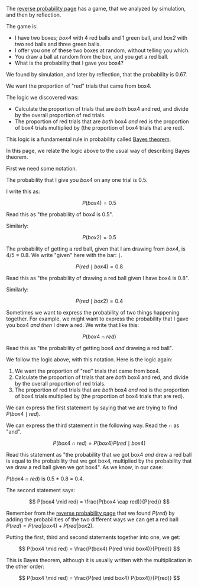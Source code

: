 The [reverse probability page](first_bayes) has a game, that we analyzed by simulation, and then by reflection.

The game is:

* I have two boxes; *box4* with 4 red balls and 1 green ball, and *box2* with
  two red balls and three green balls.
* I offer you one of these two boxes at random, without telling you which.
* You draw a ball at random from the box, and you get a red ball.
* What is the probability that I gave you box4?

We found by simulation, and later by reflection, that the probability is 0.67.

We want the proportion of "red" trials that came from box4.

The logic we discovered was:

* Calculate the proportion of trials that are *both* box4 and red, and divide
  by the overall proportion of red trials.
* The proportion of red trials that are *both* box4 *and* red is the
  proportion of box4 trials multiplied by (the proportion of box4 trials that
  are red).

This logic is a fundamental rule in probability called [Bayes
theorem](https://en.wikipedia.org/wiki/Bayes'_theorem).

In this page, we relate the logic above to the usual way of describing Bayes
theorem.

First we need some notation.

The probability that I give you *box4* on any one trial is 0.5.

I write this as:

$$
P(box4) = 0.5
$$

Read this as "the probability of *box4* is 0.5".

Similarly:

$$
P(box2) = 0.5
$$

The probability of getting a red ball, given that I am drawing from *box4*, is 4/5 = 0.8.  We write "given" here with the bar: $\mid$.

$$
P(red \mid box4) = 0.8
$$

Read this as "the probability of drawing a red ball given I have box4 is 0.8".

Similarly:

$$
P(red \mid box2) = 0.4
$$

Sometimes we want to express the probability of two things happening together.  For example, we might want to express the probability that I gave you box4 *and then* I drew a red.  We write that like this:

$$
P(box4 \cap red)
$$

Read this as "the probability of getting box4 *and* drawing a red ball".

We follow the logic above, with this notation.  Here is the logic again:

1. We want the proportion of "red" trials that came from box4.
2. Calculate the proportion of trials that are *both* box4 and red, and divide
   by the overall proportion of red trials.
3. The proportion of red trials that are *both* box4 *and* red is the
   proportion of box4 trials multiplied by (the proportion of box4 trials that
   are red).

We can express the first statement by saying that we are trying to find
$P(box4 \mid red)$.

We can express the third statement in the following way.  Read the $\cap$ as "and".

$$
P(box4 \cap red) = P(box4) P(red \mid box4)
$$

Read this statement as "the probability that we got box4 *and* drew a red ball
is equal to the probability that we got box4, multiplied by the probability
that we draw a red ball given we got box4".  As we know, in our case:

$P(box4 \cap red)$ is 0.5 * 0.8 = 0.4.

The second statement says:

$$
P(box4 \mid red) = \frac{P(box4 \cap red)}{P(red)}
$$

Remember from the [reverse probability page](first_bayes) that we found $P(red)$ by adding the probabilities of the two different ways we can get a red ball: $P(red) = P(red | box4) + P(red | box2)$.

Putting the first, third and second statements together into one, we get:

$$
P(box4 \mid red) = \frac{P(box4) P(red \mid box4)}{P(red)}
$$

This is Bayes theorem, although it is usually written with the multiplication in the other order:

$$
P(box4 \mid red) = \frac{P(red \mid box4) P(box4)}{P(red)}
$$
